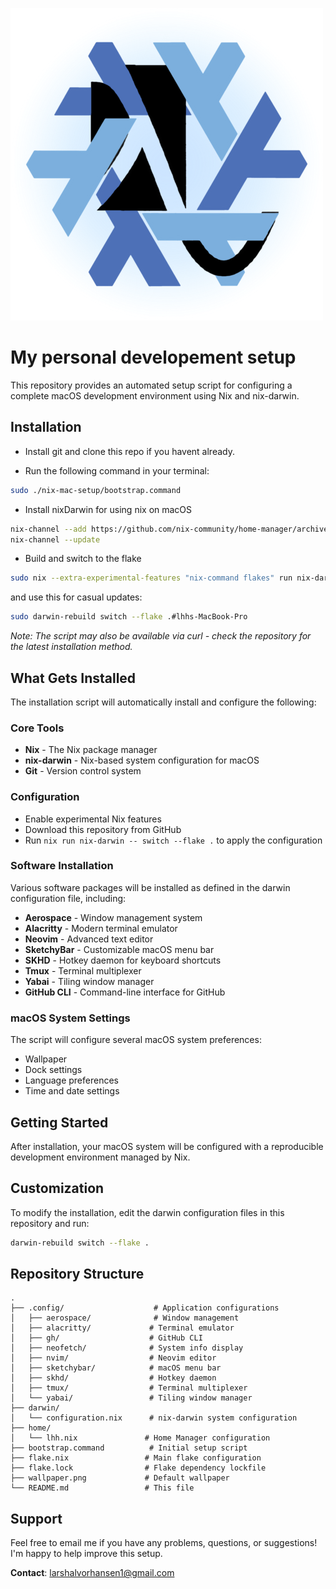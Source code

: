 ![nix-lambdasimLogo](logo.png "Lambda-nix")

# My personal developement setup

This repository provides an automated setup script for configuring a complete macOS development environment using Nix and nix-darwin.

## Installation

- Install git and clone this repo if you havent already.

- Run the following command in your terminal:
```bash
sudo ./nix-mac-setup/bootstrap.command
```

- Install nixDarwin for using nix on macOS
```bash
nix-channel --add https://github.com/nix-community/home-manager/archive/release-23.05.tar.gz home-manager
nix-channel --update
```

- Build and switch to the flake
```bash
sudo nix --extra-experimental-features "nix-command flakes" run nix-darwin -- switch --flake ./nix-mac-setup
```

and use this for casual updates:
```bash
sudo darwin-rebuild switch --flake .#lhhs-MacBook-Pro
```

_Note: The script may also be available via curl - check the repository for the latest installation method._

## What Gets Installed

The installation script will automatically install and configure the following:

### Core Tools

- **Nix** - The Nix package manager
- **nix-darwin** - Nix-based system configuration for macOS
- **Git** - Version control system

### Configuration

- Enable experimental Nix features
- Download this repository from GitHub
- Run `nix run nix-darwin -- switch --flake .` to apply the configuration

### Software Installation

Various software packages will be installed as defined in the darwin configuration file, including:

- **Aerospace** - Window management system
- **Alacritty** - Modern terminal emulator
- **Neovim** - Advanced text editor
- **SketchyBar** - Customizable macOS menu bar
- **SKHD** - Hotkey daemon for keyboard shortcuts
- **Tmux** - Terminal multiplexer
- **Yabai** - Tiling window manager
- **GitHub CLI** - Command-line interface for GitHub

### macOS System Settings

The script will configure several macOS system preferences:

- Wallpaper
- Dock settings
- Language preferences
- Time and date settings

## Getting Started

After installation, your macOS system will be configured with a reproducible development environment managed by Nix.

## Customization

To modify the installation, edit the darwin configuration files in this repository and run:

```bash
darwin-rebuild switch --flake .
```

## Repository Structure

```
.
├── .config/                    # Application configurations
│   ├── aerospace/              # Window management
│   ├── alacritty/             # Terminal emulator
│   ├── gh/                    # GitHub CLI
│   ├── neofetch/              # System info display
│   ├── nvim/                  # Neovim editor
│   ├── sketchybar/            # macOS menu bar
│   ├── skhd/                  # Hotkey daemon
│   ├── tmux/                  # Terminal multiplexer
│   └── yabai/                 # Tiling window manager
├── darwin/
│   └── configuration.nix      # nix-darwin system configuration
├── home/
│   └── lhh.nix               # Home Manager configuration
├── bootstrap.command          # Initial setup script
├── flake.nix                 # Main flake configuration
├── flake.lock                # Flake dependency lockfile
├── wallpaper.png             # Default wallpaper
└── README.md                 # This file
```

## Support

Feel free to email me if you have any problems, questions, or suggestions! I'm happy to help improve this setup.

**Contact**: [larshalvorhansen1@gmail.com](mailto:larshalvorhansen1@gmail.com)
